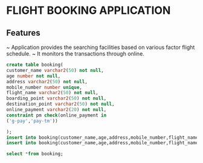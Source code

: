 # FLIGHT BOOKING APPLICATION

## Features

~ Application provides the searching facilities based on various factor flight schedule.
~ It monitors the transactions through online.
```sql
create table booking(
customer_name varchar2(50) not null,
age number not null,
address varchar2(50) not null,
mobile_number number unique,
flight_name varchar2(50) not null,
boarding_point varchar2(50) not null,
destination_point varchar2(50) not null,
online_payment varchar2(20) not null,
constraint pm check(online_payment in
('g-pay','pay-tm'))

);
insert into booking(customer_name,age,address,mobile_number,flight_name,boarding_point,destination_point,online_payment)values('vijay',21,'xyz123',9894636915,'airindia','chennai','coimbatore','g-pay');
insert into booking(customer_name,age,address,mobile_number,flight_name,boarding_point,destination_point,online_payment)values('vijay',23,'xygdz123',746356916,'airindia','coimbatore','chennai','pay-tm');

select *from booking;

```
